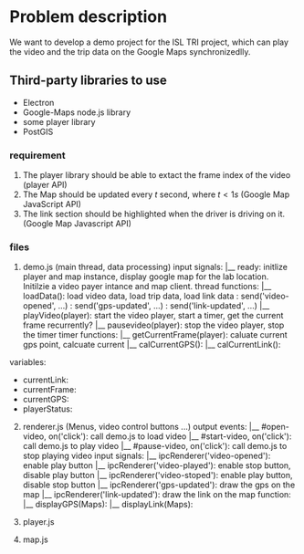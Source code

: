 # Problem description

We want to develop a demo project for the ISL TRI project, which can play
the video and the trip data on the Google Maps synchronizedlly.

## Third-party libraries to use
* Electron
* Google-Maps node.js library
* some player library
* PostGIS

### requirement
1. The player library should be able to extact the frame index of the video
   (player API)
2. The Map should be updated every $t$ second, where $t < 1s$ (Google Map
   JavaScript API)
3. The link section should be highlighted when the driver is driving on it.
   (Google Map Javascript API)

### files
1. demo.js (main thread, data processing)
input signals:
   |__ ready: initlize player and map instance, display google map for the lab location. Initilzie a video payer intance and map client.
thread functions:
   |__ loadData(): load video data, load trip data, load link data
                    : send('video-opened', ...)
                    : send('gps-updated', ...)
                    : send('link-updated', ...)
  |__ playVideo(player): start the video player, start a timer, get the current frame recurrently? 
  |__ pausevideo(player): stop the video player, stop the timer
timer functions:
  |__ getCurrentFrame(player): caluate current gps point, calcuate current
  |__ calCurrentGPS():
  |__ calCurrentLink():

variables:
  - currentLink:
  - currentFrame:
  - currentGPS:
  - playerStatus:


2. renderer.js (Menus, video control buttons ...)
output events:
   |__ #open-video, on('click'): call demo.js to load video
   |__ #start-video, on('click'): call demo.js to play video
   |__ #pause-video, on('click'): call demo.js to stop playing video 
input signals:
   |__ ipcRenderer('video-opened'): enable play button
   |__ ipcRenderer('video-played'): enable stop button, disable play button
   |__ ipcRenderer('video-stoped'): enable play button, disable stop button
   |__ ipcRenderer('gps-updated'): draw the gps on the map
   |__ ipcRenderer('link-updated'): draw the link on the map
function:
   |__ displayGPS(Maps):
   |__ displayLink(Maps):
           
3. player.js

4. map.js
